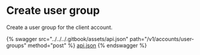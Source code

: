 # Create user group

Create a user group for the client account.

{% swagger src="../../../.gitbook/assets/api.json" path="/v1/accounts/user-groups" method="post" %}
[api.json](../../../.gitbook/assets/api.json)
{% endswagger %}
